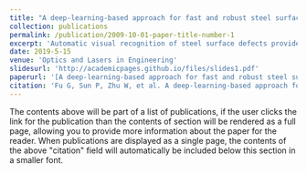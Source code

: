 ```yaml
---
title: "A deep-learning-based approach for fast and robust steel surface defects classification"
collection: publications
permalink: /publication/2009-10-01-paper-title-number-1
excerpt: 'Automatic visual recognition of steel surface defects provides critical functionality to facilitate quality control of steel strip production. In this paper, we present a compact yet effective convolutional neural network (CNN) model, which emphasizes the training of low-level features and incorporates multiple receptive fields, to achieve fast and accurate steel surface defect classification. Our proposed method adopts the pre-trained SqueezeNet as the backbone architecture. It only requires a small amount of defect-specific training samples to achieve high-accuracy recognition on a diversity-enhanced testing dataset of steel surface defects which contains severe non-uniform illumination, camera noise, and motion blur. Moreover, our proposed light-weight CNN model can meet the requirement of real-time online inspection, running over 100 fps on a computer equipped with a single NVIDIA TITAN X Graphics Processing Unit (12G memory). Codes and a diversity-enhanced testing dataset will be made publicly available.'
date: 2019-5-15
venue: 'Optics and Lasers in Engineering'
slidesurl: 'http://academicpages.github.io/files/slides1.pdf'
paperurl: '[A deep-learning-based approach for fast and robust steel surface defects classification](https://www.sciencedirect.com/science/article/pii/S0143816619301678)'
citation: 'Fu G, Sun P, Zhu W, et al. A deep-learning-based approach for fast and robust steel surface defects classification[J]. Optics and Lasers in Engineering, 2019, 121: 397-405.'
---
```


The contents above will be part of a list of publications, if the user clicks the link for the publication than the contents of section will be rendered as a full page, allowing you to provide more information about the paper for the reader. When publications are displayed as a single page, the contents of the above "citation" field will automatically be included below this section in a smaller font.
